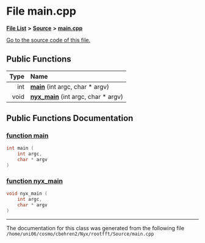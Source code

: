 
# File main.cpp


[**File List**](files.md) **>** [**Source**](dir_74389ed8173ad57b461b9d623a1f3867.md) **>** [**main.cpp**](main_8cpp.md)

[Go to the source code of this file.](main_8cpp_source.md)


















## Public Functions

| Type | Name |
| ---: | :--- |
|  int | [**main**](main_8cpp.md#function-main) (int argc, char \* argv) <br> |
|  void | [**nyx\_main**](main_8cpp.md#function-nyx-main) (int argc, char \* argv) <br> |








## Public Functions Documentation


### <a href="#function-main" id="function-main">function main </a>


```cpp
int main (
    int argc,
    char * argv
) 
```



### <a href="#function-nyx-main" id="function-nyx-main">function nyx\_main </a>


```cpp
void nyx_main (
    int argc,
    char * argv
) 
```



------------------------------
The documentation for this class was generated from the following file `/home/uni06/cosmo/cbehren2/Nyx/rootfft/Source/main.cpp`